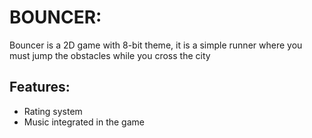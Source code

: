 # BOUNCER:

Bouncer is a 2D game with 8-bit theme, it is a simple runner where you must jump the obstacles while you cross the city

## Features:

- Rating system
- Music integrated in the game
